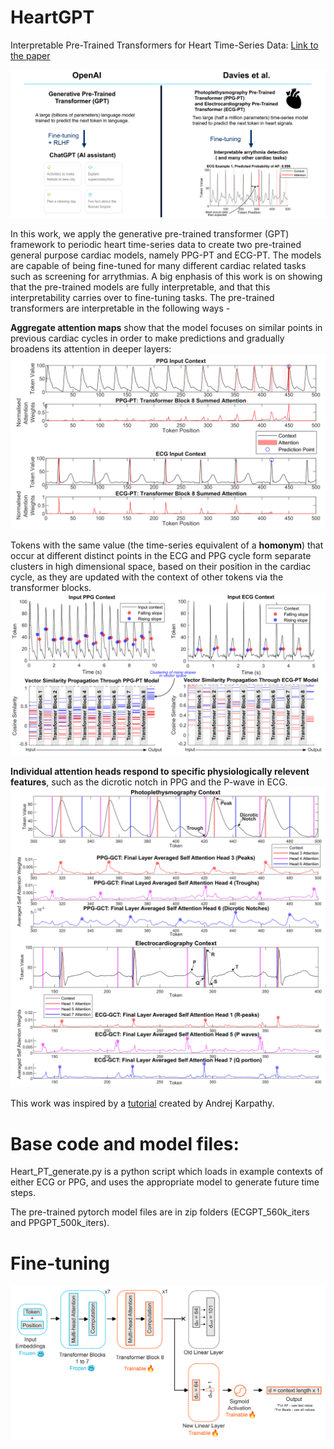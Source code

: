 # HeartGPT
Interpretable Pre-Trained Transformers for Heart Time-Series Data: 
[Link to the paper](https://www.arxiv.org/abs/2407.20775)

![GPT_comparison](figures/Comparison_slide_cropped.png)

In this work,  we apply the generative pre-trained transformer (GPT) framework to periodic heart time-series data to create two pre-trained general purpose cardiac models, namely PPG-PT and ECG-PT. The models are capable of being fine-tuned for many different cardiac related tasks such as screening for arrythmias. A big enphasis of this work is on showing that the pre-trained models are fully interpretable, and that this interpretability carries over to fine-tuning tasks. The pre-trained transformers are interpretable in the following ways -

**Aggregate attention maps** show that the model focuses on similar points in previous cardiac cycles in order to make predictions and gradually broadens its attention in deeper layers:
![Aggregate Attention](figures/aggregate_attention_edit.png)

Tokens with the same value (the time-series equivalent of a **homonym**) that occur at different distinct points in the ECG and PPG cycle form separate clusters in high dimensional space, based on their position in the cardiac cycle, as they are updated with the context of other tokens via the transformer blocks.
![Homonyms](figures/homonyms_vector_similarity.png)

**Individual attention heads respond to specific physiologically relevent features**, such as the dicrotic notch in PPG and the P-wave in ECG.
![individual_heads](figures/SA_individual_edit.png)


This work was inspired by a [tutorial](https://github.com/karpathy/nanoGPT) created by Andrej Karpathy.

# Base code and model files:
Heart_PT_generate.py is a python script which loads in example contexts of either ECG or PPG, and uses the appropriate model to generate future time steps.

The pre-trained pytorch model files are in zip folders (ECGPT_560k_iters and PPGPT_500k_iters).

# Fine-tuning

![Finetune_fig](figures/fine_tuning_diagram.png)
